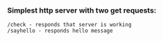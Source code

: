 ### Simplest http server with two get requests:
	/check - responds that server is working
	/sayhello - responds hello message
